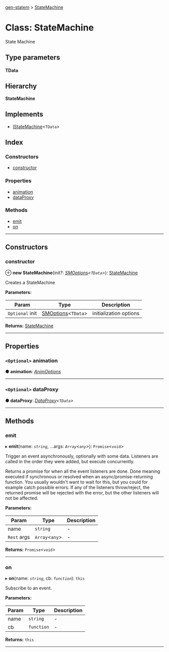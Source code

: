 [gen-statem](../README.md) > [StateMachine](../classes/statemachine.md)

# Class: StateMachine

State Machine

## Type parameters
#### TData 
## Hierarchy

**StateMachine**

## Implements

* [IStateMachine](../interfaces/istatemachine.md)<`TData`>

## Index

### Constructors

* [constructor](statemachine.md#constructor)

### Properties

* [animation](statemachine.md#animation)
* [dataProxy](statemachine.md#dataproxy)

### Methods

* [emit](statemachine.md#emit)
* [on](statemachine.md#on)

---

## Constructors

<a id="constructor"></a>

###  constructor

⊕ **new StateMachine**(init?: *[SMOptions](../interfaces/smoptions.md)<`TData`>*): [StateMachine](statemachine.md)

Creates a StateMachine

**Parameters:**

| Param | Type | Description |
| ------ | ------ | ------ |
| `Optional` init | [SMOptions](../interfaces/smoptions.md)<`TData`> |  initialization options |

**Returns:** [StateMachine](statemachine.md)

___

## Properties

<a id="animation"></a>

### `<Optional>` animation

**● animation**: *[AnimOptions](../#animoptions)*

___
<a id="dataproxy"></a>

### `<Optional>` dataProxy

**● dataProxy**: *[DataProxy](../#dataproxy)<`TData`>*

___

## Methods

<a id="emit"></a>

###  emit

▸ **emit**(name: *`string`*, ...args: *`Array`<`any`>*): `Promise`<`void`>

Trigger an event asynchronously, optionally with some data. Listeners are called in the order they were added, but execute concurrently.

Returns a promise for when all the event listeners are done. Done meaning executed if synchronous or resolved when an async/promise-returning function. You usually wouldn't want to wait for this, but you could for example catch possible errors. If any of the listeners throw/reject, the returned promise will be rejected with the error, but the other listeners will not be affected.

**Parameters:**

| Param | Type | Description |
| ------ | ------ | ------ |
| name | `string` |  - |
| `Rest` args | `Array`<`any`> |  - |

**Returns:** `Promise`<`void`>

___
<a id="on"></a>

###  on

▸ **on**(name: *`string`*, cb: *`function`*): `this`

Subscribe to an event.

**Parameters:**

| Param | Type | Description |
| ------ | ------ | ------ |
| name | `string` |  - |
| cb | `function` |  - |

**Returns:** `this`

___

